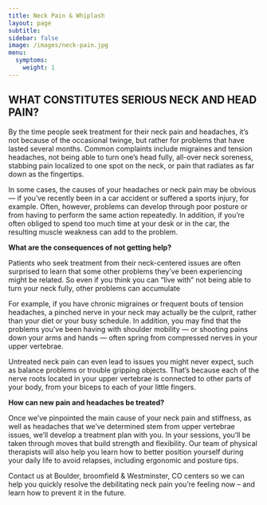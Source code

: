 ```yaml
---
title: Neck Pain & Whiplash
layout: page
subtitle:
sidebar: false
image: /images/neck-pain.jpg
menu:
  symptoms:
    weight: 1
---
```


## WHAT CONSTITUTES SERIOUS NECK AND HEAD PAIN?

By the time people seek treatment for their neck pain and headaches, it’s not because of the occasional twinge, but rather for problems that have lasted several months. Common complaints include migraines and tension headaches, not being able to turn one’s head fully, all-over neck soreness, stabbing pain localized to one spot on the neck, or pain that radiates as far down as the fingertips.

In some cases, the causes of your headaches or neck pain may be obvious — if you’ve recently been in a car accident or suffered a sports injury, for example. Often, however, problems can develop through poor posture or from having to perform the same action repeatedly. In addition, if you’re often obliged to spend too much time at your desk or in the car, the resulting muscle weakness can add to the problem.

**What are the consequences of not getting help?**

Patients who seek treatment from their neck-centered issues are often surprised to learn that some other problems they’ve been experiencing might be related. So even if you think you can “live with” not being able to turn your neck fully, other problems can accumulate

For example, if you have chronic migraines or frequent bouts of tension headaches, a pinched nerve in your neck may actually be the culprit, rather than your diet or your busy schedule. In addition, you may find that the problems you’ve been having with shoulder mobility — or shooting pains down your arms and hands — often spring from compressed nerves in your upper vertebrae.

Untreated neck pain can even lead to issues you might never expect, such as balance problems or trouble gripping objects. That’s because each of the nerve roots located in your upper vertebrae is connected to other parts of your body, from your biceps to each of your little fingers.

**How can new pain and headaches be treated?**

Once we’ve pinpointed the main cause of your neck pain and stiffness, as well as headaches that we’ve determined stem from upper vertebrae issues, we’ll develop a treatment plan with you. In your sessions, you’ll be taken through moves that build strength and flexibility. Our team of physical therapists will also help you learn how to better position yourself during your daily life to avoid relapses, including ergonomic and posture tips.

Contact us at Boulder, broomfield & Westminster, CO centers so we can help you quickly resolve the debilitating neck pain you’re feeling now – and learn how to prevent it in the future.
